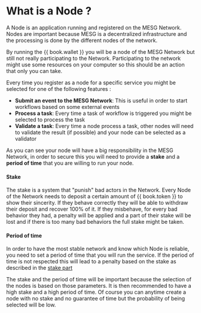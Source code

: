 # What is a Node ?

A Node is an application running and registered on the MESG Network. Nodes are important because MESG is a decentralized infrastructure and the processing is done by the different nodes of the network.



By running the {{ book.wallet }} you will be a node of the MESG Network but still not really participating to the Network. Participating to the network might use some resources on your computer so this should be an action that only you can take.



Every time you register as a node for a specific service you might be selected for one of the following features :

* **Submit an event to the MESG Network**: This is useful in order to start workflows based on some external events
* **Process a task**: Every time a task of workflow is triggered you might be selected to process the task
* **Validate a task**: Every time a node process a task, other nodes will need to validate the result \(if possible\) and your node can be selected as a validator



As you can see your node will have a big responsibility in the MESG Network, in order to secure this you will need to provide a **stake** and a **period of time** that you are willing to run your node.

#### Stake

The stake is a system that "punish" bad actors in the Network. Every Node of the Network needs to deposit a certain amount of {{ book.token }} to show their sincerity. If they behave correctly they will be able to withdraw their deposit and recover 100% of it. If they misbehave, for every bad behavior they had, a penalty will be applied and a part of their stake will be lost and if there is too many bad behaviors the full stake might be taken.

#### Period of time

In order to have the most stable network and know which Node is reliable, you need to set a period of time that you will run the service. If the period of time is not respected this will lead to a penalty based on the stake as described in the [stake part](#stake)



The stake and the period of time will be important because the selection of the nodes is based on those parameters. It is then recommended to have a high stake and a high period of time. Of course you can anytime create a node with no stake and no guarantee of time but the probability of being selected will be low.

